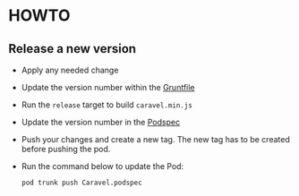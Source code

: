 # HOWTO

## Release a new version

* Apply any needed change
* Update the version number within the [Gruntfile](https://github.com/coshx/caravel/blob/master/caravel/js/Gruntfile.js)
* Run the `release` target to build `caravel.min.js`
* Update the version number in the [Podspec](https://github.com/coshx/caravel/blob/master/Caravel.podspec)
* Push your changes and create a new tag. The new tag has to be created before pushing the pod.
* Run the command below to update the Pod:

   ```
   pod trunk push Caravel.podspec
   ```
